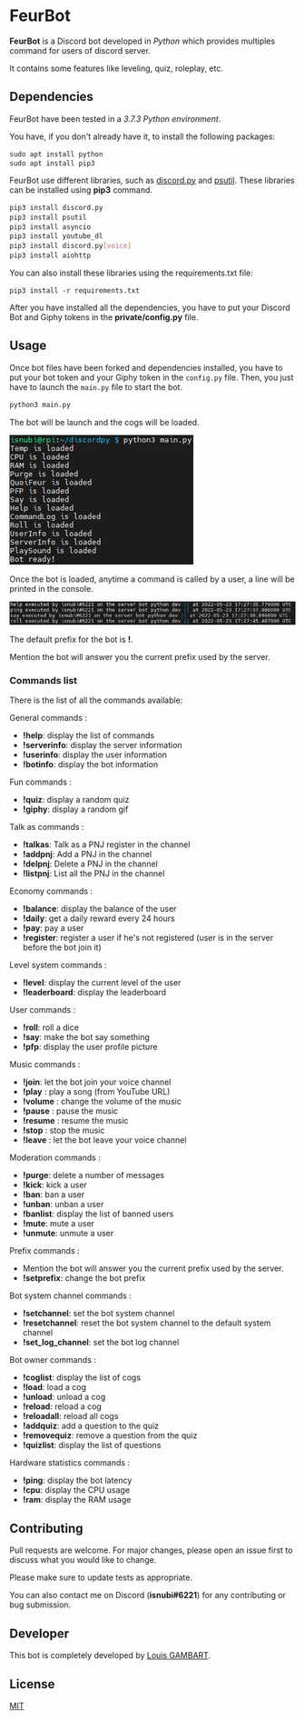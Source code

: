 # FeurBot

**FeurBot** is a Discord bot developed in *Python* which provides multiples command for users of discord server.

It contains some features like leveling, quiz, roleplay, etc.

## Dependencies

FeurBot have been tested in a *3.7.3 Python environment*.

You have, if you don't already have it, to install the following packages:

```
sudo apt install python
sudo apt install pip3
```

FeurBot use different libraries, such as 
[discord.py](https://github.com/Rapptz/discord.py) 
and [psutil](https://github.com/giampaolo/psutil).
These libraries can be installed using **pip3** command.

```bash
pip3 install discord.py
pip3 install psutil
pip3 install asyncio
pip3 install youtube_dl
pip3 install discord.py[voice]
pip3 install aiohttp
```

You can also install these libraries using the requirements.txt file:
```
pip3 install -r requirements.txt
```

After you have installed all the dependencies, you have to put your Discord Bot and Giphy tokens in the **private/config.py** file.

## Usage

Once bot files have been forked and dependencies installed,
you have to put your bot token and your Giphy token in the `config.py` file.
Then, you just have to launch the `main.py` file to start the bot.

```bash
python3 main.py
```

The bot will be launch and the cogs will be loaded.

![bot launching](docs/FeurBot_launch.png)

Once the bot is loaded, anytime a command is called by a user, 
a line will be printed in the console.

![bot command output](docs/FeurBot_command-output.png)

The default prefix for the bot is **!**.

Mention the bot will answer you the current prefix used by the server.

### Commands list

There is the list of all the commands available:

General commands :
* **!help**: display the list of commands
* **!serverinfo**: display the server information
* **!userinfo**: display the user information
* **!botinfo**: display the bot information

Fun commands :
* **!quiz**: display a random quiz
* **!giphy**: display a random gif

Talk as commands :
* **!talkas**: Talk as a PNJ register in the channel
* **!addpnj**: Add a PNJ in the channel
* **!delpnj**: Delete a PNJ in the channel
* **!listpnj**: List all the PNJ in the channel

Economy commands :
* **!balance**: display the balance of the user
* **!daily**: get a daily reward every 24 hours
* **!pay**: pay a user
* **!register**: register a user if he's not registered (user is in the server before the bot join it)

Level system commands :
* **!level**: display the current level of the user
* **!leaderboard**: display the leaderboard

User commands :
* **!roll**: roll a dice
* **!say**: make the bot say something
* **!pfp**: display the user profile picture

Music commands :
* **!join**: let the bot join your voice channel
* **!play** : play a song (from YouTube URL)
* **!volume** : change the volume of the music
* **!pause** : pause the music
* **!resume** : resume the music
* **!stop** : stop the music
* **!leave** : let the bot leave your voice channel

Moderation commands :
* **!purge**: delete a number of messages
* **!kick**: kick a user
* **!ban**: ban a user
* **!unban**: unban a user
* **!banlist**: display the list of banned users
* **!mute**: mute a user
* **!unmute**: unmute a user

Prefix commands :
* Mention the bot will answer you the current prefix used by the server.
* **!setprefix**: change the bot prefix

Bot system channel commands :
* **!setchannel**: set the bot system channel
* **!resetchannel**: reset the bot system channel to the default system channel
* **!set_log_channel**: set the bot log channel

Bot owner commands :
* **!coglist**: display the list of cogs
* **!load**: load a cog
* **!unload**: unload a cog
* **!reload**: reload a cog
* **!reloadall**: reload all cogs
* **!addquiz**: add a question to the quiz
* **!removequiz**: remove a question from the quiz
* **!quizlist**: display the list of questions

Hardware statistics commands :
* **!ping**: display the bot latency
* **!cpu**: display the CPU usage
* **!ram**: display the RAM usage

## Contributing

Pull requests are welcome. For major changes, please open an issue 
first to discuss what you would like to change.

Please make sure to update tests as appropriate.

You can also contact me on Discord (**isnubi#6221**) for any contributing 
or bug submission.

## Developer

This bot is completely developed by 
[Louis GAMBART](https://github.com/Isnubi).

## License

[MIT](https://choosealicense.com/licenses/mit/)